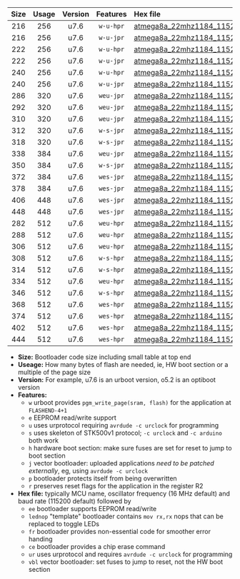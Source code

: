 |Size|Usage|Version|Features|Hex file|
|:-:|:-:|:-:|:-:|:--|
|216|256|u7.6|`w-u-hpr`|[atmega8a_22mhz1184_115200bps_ur.hex](https://raw.githubusercontent.com/stefanrueger/urboot/main//atmega8a_22mhz1184_115200bps_ur.hex)|
|216|256|u7.6|`w-u-jpr`|[atmega8a_22mhz1184_115200bps_ur_vbl.hex](https://raw.githubusercontent.com/stefanrueger/urboot/main//atmega8a_22mhz1184_115200bps_ur_vbl.hex)|
|222|256|u7.6|`w-u-hpr`|[atmega8a_22mhz1184_115200bps_lednop_ur.hex](https://raw.githubusercontent.com/stefanrueger/urboot/main//atmega8a_22mhz1184_115200bps_lednop_ur.hex)|
|222|256|u7.6|`w-u-jpr`|[atmega8a_22mhz1184_115200bps_lednop_ur_vbl.hex](https://raw.githubusercontent.com/stefanrueger/urboot/main//atmega8a_22mhz1184_115200bps_lednop_ur_vbl.hex)|
|240|256|u7.6|`w-u-hpr`|[atmega8a_22mhz1184_115200bps_lednop_fr_ur.hex](https://raw.githubusercontent.com/stefanrueger/urboot/main//atmega8a_22mhz1184_115200bps_lednop_fr_ur.hex)|
|240|256|u7.6|`w-u-jpr`|[atmega8a_22mhz1184_115200bps_lednop_fr_ur_vbl.hex](https://raw.githubusercontent.com/stefanrueger/urboot/main//atmega8a_22mhz1184_115200bps_lednop_fr_ur_vbl.hex)|
|286|320|u7.6|`weu-jpr`|[atmega8a_22mhz1184_115200bps_ee_ur_vbl.hex](https://raw.githubusercontent.com/stefanrueger/urboot/main//atmega8a_22mhz1184_115200bps_ee_ur_vbl.hex)|
|292|320|u7.6|`weu-jpr`|[atmega8a_22mhz1184_115200bps_ee_lednop_ur_vbl.hex](https://raw.githubusercontent.com/stefanrueger/urboot/main//atmega8a_22mhz1184_115200bps_ee_lednop_ur_vbl.hex)|
|310|320|u7.6|`weu-jpr`|[atmega8a_22mhz1184_115200bps_ee_lednop_fr_ur_vbl.hex](https://raw.githubusercontent.com/stefanrueger/urboot/main//atmega8a_22mhz1184_115200bps_ee_lednop_fr_ur_vbl.hex)|
|312|320|u7.6|`w-s-jpr`|[atmega8a_22mhz1184_115200bps_vbl.hex](https://raw.githubusercontent.com/stefanrueger/urboot/main//atmega8a_22mhz1184_115200bps_vbl.hex)|
|318|320|u7.6|`w-s-jpr`|[atmega8a_22mhz1184_115200bps_lednop_vbl.hex](https://raw.githubusercontent.com/stefanrueger/urboot/main//atmega8a_22mhz1184_115200bps_lednop_vbl.hex)|
|338|384|u7.6|`weu-jpr`|[atmega8a_22mhz1184_115200bps_ee_lednop_fr_ce_ur_vbl.hex](https://raw.githubusercontent.com/stefanrueger/urboot/main//atmega8a_22mhz1184_115200bps_ee_lednop_fr_ce_ur_vbl.hex)|
|350|384|u7.6|`w-s-jpr`|[atmega8a_22mhz1184_115200bps_lednop_fr_vbl.hex](https://raw.githubusercontent.com/stefanrueger/urboot/main//atmega8a_22mhz1184_115200bps_lednop_fr_vbl.hex)|
|372|384|u7.6|`wes-jpr`|[atmega8a_22mhz1184_115200bps_ee_vbl.hex](https://raw.githubusercontent.com/stefanrueger/urboot/main//atmega8a_22mhz1184_115200bps_ee_vbl.hex)|
|378|384|u7.6|`wes-jpr`|[atmega8a_22mhz1184_115200bps_ee_lednop_vbl.hex](https://raw.githubusercontent.com/stefanrueger/urboot/main//atmega8a_22mhz1184_115200bps_ee_lednop_vbl.hex)|
|406|448|u7.6|`wes-jpr`|[atmega8a_22mhz1184_115200bps_ee_lednop_fr_vbl.hex](https://raw.githubusercontent.com/stefanrueger/urboot/main//atmega8a_22mhz1184_115200bps_ee_lednop_fr_vbl.hex)|
|448|448|u7.6|`wes-jpr`|[atmega8a_22mhz1184_115200bps_ee_lednop_fr_ce_vbl.hex](https://raw.githubusercontent.com/stefanrueger/urboot/main//atmega8a_22mhz1184_115200bps_ee_lednop_fr_ce_vbl.hex)|
|282|512|u7.6|`weu-hpr`|[atmega8a_22mhz1184_115200bps_ee_ur.hex](https://raw.githubusercontent.com/stefanrueger/urboot/main//atmega8a_22mhz1184_115200bps_ee_ur.hex)|
|288|512|u7.6|`weu-hpr`|[atmega8a_22mhz1184_115200bps_ee_lednop_ur.hex](https://raw.githubusercontent.com/stefanrueger/urboot/main//atmega8a_22mhz1184_115200bps_ee_lednop_ur.hex)|
|306|512|u7.6|`weu-hpr`|[atmega8a_22mhz1184_115200bps_ee_lednop_fr_ur.hex](https://raw.githubusercontent.com/stefanrueger/urboot/main//atmega8a_22mhz1184_115200bps_ee_lednop_fr_ur.hex)|
|308|512|u7.6|`w-s-hpr`|[atmega8a_22mhz1184_115200bps.hex](https://raw.githubusercontent.com/stefanrueger/urboot/main//atmega8a_22mhz1184_115200bps.hex)|
|314|512|u7.6|`w-s-hpr`|[atmega8a_22mhz1184_115200bps_lednop.hex](https://raw.githubusercontent.com/stefanrueger/urboot/main//atmega8a_22mhz1184_115200bps_lednop.hex)|
|334|512|u7.6|`weu-hpr`|[atmega8a_22mhz1184_115200bps_ee_lednop_fr_ce_ur.hex](https://raw.githubusercontent.com/stefanrueger/urboot/main//atmega8a_22mhz1184_115200bps_ee_lednop_fr_ce_ur.hex)|
|346|512|u7.6|`w-s-hpr`|[atmega8a_22mhz1184_115200bps_lednop_fr.hex](https://raw.githubusercontent.com/stefanrueger/urboot/main//atmega8a_22mhz1184_115200bps_lednop_fr.hex)|
|368|512|u7.6|`wes-hpr`|[atmega8a_22mhz1184_115200bps_ee.hex](https://raw.githubusercontent.com/stefanrueger/urboot/main//atmega8a_22mhz1184_115200bps_ee.hex)|
|374|512|u7.6|`wes-hpr`|[atmega8a_22mhz1184_115200bps_ee_lednop.hex](https://raw.githubusercontent.com/stefanrueger/urboot/main//atmega8a_22mhz1184_115200bps_ee_lednop.hex)|
|402|512|u7.6|`wes-hpr`|[atmega8a_22mhz1184_115200bps_ee_lednop_fr.hex](https://raw.githubusercontent.com/stefanrueger/urboot/main//atmega8a_22mhz1184_115200bps_ee_lednop_fr.hex)|
|444|512|u7.6|`wes-hpr`|[atmega8a_22mhz1184_115200bps_ee_lednop_fr_ce.hex](https://raw.githubusercontent.com/stefanrueger/urboot/main//atmega8a_22mhz1184_115200bps_ee_lednop_fr_ce.hex)|

- **Size:** Bootloader code size including small table at top end
- **Useage:** How many bytes of flash are needed, ie, HW boot section or a multiple of the page size
- **Version:** For example, u7.6 is an urboot version, o5.2 is an optiboot version
- **Features:**
  + `w` urboot provides `pgm_write_page(sram, flash)` for the application at `FLASHEND-4+1`
  + `e` EEPROM read/write support
  + `u` uses urprotocol requiring `avrdude -c urclock` for programming
  + `s` uses skeleton of STK500v1 protocol; `-c urclock` and `-c arduino` both work
  + `h` hardware boot section: make sure fuses are set for reset to jump to boot section
  + `j` vector bootloader: uploaded applications *need to be patched externally*, eg, using `avrdude -c urclock`
  + `p` bootloader protects itself from being overwritten
  + `r` preserves reset flags for the application in the register R2
- **Hex file:** typically MCU name, oscillator frequency (16 MHz default) and baud rate (115200 default) followed by
  + `ee` bootloader supports EEPROM read/write
  + `lednop` "template" bootloader contains `mov rx,rx` nops that can be replaced to toggle LEDs
  + `fr` bootloader provides non-essential code for smoother error handing
  + `ce` bootloader provides a chip erase command
  + `ur` uses urprotocol and requires `avrdude -c urclock` for programming
  + `vbl` vector bootloader: set fuses to jump to reset, not the HW boot section
